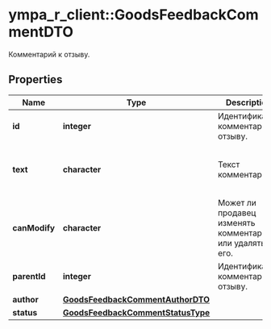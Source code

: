 # ympa_r_client::GoodsFeedbackCommentDTO

Комментарий к отзыву.

## Properties
Name | Type | Description | Notes
------------ | ------------- | ------------- | -------------
**id** | **integer** | Идентификатор комментария к отзыву.  | 
**text** | **character** | Текст комментария. | [Max. length: 4096] [Min. length: 1] 
**canModify** | **character** | Может ли продавец изменять комментарий или удалять его. | [optional] 
**parentId** | **integer** | Идентификатор комментария к отзыву.  | [optional] 
**author** | [**GoodsFeedbackCommentAuthorDTO**](GoodsFeedbackCommentAuthorDTO.md) |  | 
**status** | [**GoodsFeedbackCommentStatusType**](GoodsFeedbackCommentStatusType.md) |  | [Enum: ] 


